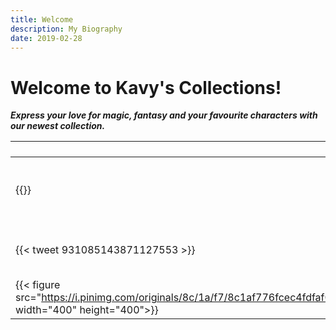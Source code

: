 ```yaml
---
title: Welcome
description: My Biography
date: 2019-02-28
---
```

# Welcome to Kavy's Collections!  <br>
***Express your love for magic, fantasy and your favourite characters with our newest collection.***


``` ```  | ``` ```
--- | --- 
{{<youtube NiiBSu9ZhwI>}} | **Feel festive with our Limited Edition** 
{{< tweet 931085143871127553 >}} |  **Check our Limited Edition** 
{{< figure src="https://i.pinimg.com/originals/8c/1a/f7/8c1af776fcec4fdfaf04bbe3dbbc990a.jpg" width="400" height="400">}} | **Discover the joy of shine** 
